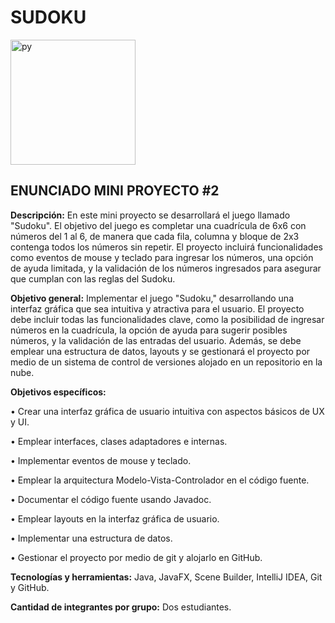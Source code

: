 # SUDOKU

<img src= "https://i.giphy.com/media/v1.Y2lkPTc5MGI3NjExcHd0enlpbDc5MTkydG5pYTRsdTQ3eDUxZTU0Mm1tenJiY3plZTdweCZlcD12MV9pbnRlcm5hbF9naWZfYnlfaWQmY3Q9cw/hVCqy6BjbifOIwcDvQ/giphy.gif" alt="py" width = "200px">

## ENUNCIADO MINI PROYECTO #2

**Descripción:** En este mini proyecto se desarrollará el juego llamado "Sudoku". El objetivo del 
juego es completar una cuadrícula de 6x6 con números del 1 al 6, de manera que cada fila, 
columna y bloque de 2x3 contenga todos los números sin repetir. El proyecto incluirá 
funcionalidades como eventos de mouse y teclado para ingresar los números, una opción de 
ayuda limitada, y la validación de los números ingresados para asegurar que cumplan con las 
reglas del Sudoku.

**Objetivo general:** Implementar el juego "Sudoku," desarrollando una interfaz gráfica que sea 
intuitiva y atractiva para el usuario. El proyecto debe incluir todas las funcionalidades clave, 
como la posibilidad de ingresar números en la cuadrícula, la opción de ayuda para sugerir 
posibles números, y la validación de las entradas del usuario. Además, se debe emplear una 
estructura de datos, layouts y se gestionará el proyecto por medio de un sistema de control 
de versiones alojado en un repositorio en la nube.

**Objetivos específicos:**

• Crear una interfaz gráfica de usuario intuitiva con aspectos básicos de UX y UI.

• Emplear interfaces, clases adaptadores e internas.

• Implementar eventos de mouse y teclado.

• Emplear la arquitectura Modelo-Vista-Controlador en el código fuente.

• Documentar el código fuente usando Javadoc.

• Emplear layouts en la interfaz gráfica de usuario.

• Implementar una estructura de datos.

• Gestionar el proyecto por medio de git y alojarlo en GitHub.

**Tecnologías y herramientas:** Java, JavaFX, Scene Builder, IntelliJ IDEA, Git y GitHub.

**Cantidad de integrantes por grupo:** Dos estudiantes.



